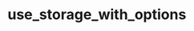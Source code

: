 # use_storage_with_options

<!-- cmdrun python3 ../extract_doc_comment.py storage/use_storage_with_options -->

